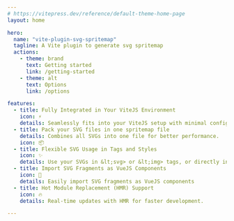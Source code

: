 ```yaml
---
# https://vitepress.dev/reference/default-theme-home-page
layout: home

hero:
  name: "vite-plugin-svg-spritemap"
  tagline: A Vite plugin to generate svg spritemap
  actions:
    - theme: brand
      text: Getting started
      link: /getting-started
    - theme: alt
      text: Options
      link: /options

features:
  - title: Fully Integrated in Your ViteJS Environment
    icon: ⚡️
    details: Seamlessly fits into your ViteJS setup with minimal configuration.
  - title: Pack your SVG files in one spritemap file
    details: Combines all SVGs into one file for better performance.
    icon: 📦
  - title: Flexible SVG Usage in Tags and Styles
    icon: ✨
    details: Use your SVGs in &lt;svg> or &lt;img> tags, or directly in CSS/SCSS/Less.
  - title: Import SVG Fragments as VueJS Components
    icon: 🍕
    details: Easily import SVG fragments as VueJS components
  - title: Hot Module Replacement (HMR) Support
    icon: 🔥
    details: Real-time updates with HMR for faster development.

---
```

